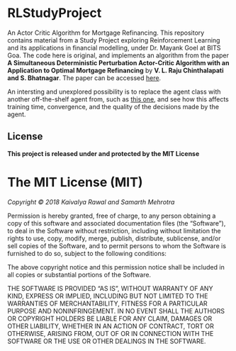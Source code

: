 # RLStudyProject

An Actor Critic Algorithm for Mortgage Refinancing. This repository contains material from a Study Project exploring Reinforcement Learning and its applications in financial modelling, under Dr. Mayank Goel at BITS Goa. The code here is original, and implements an algorithm from the paper **A Simultaneous Deterministic Perturbation Actor-Critic Algorithm with an Application to Optimal Mortgage Refinancing** by **V. L. Raju Chinthalapati and S. Bhatnagar**. The paper can be accessed [here](http://ieeexplore.ieee.org/document/4177608/).

An intersting and unexplored possibility is to replace the agent class with another off-the-shelf agent from, such as [this one](https://github.com/openai/baselines/tree/master/baselines/deepq), and see how this affects training time, convergence, and the quality of the decisions made by the agent.


## License

**This project is released under and protected by the MIT License**

The MIT License (MIT)
=====================

_Copyright © 2018 Kaivalya Rawal and Samarth Mehrotra_

Permission is hereby granted, free of charge, to any person
obtaining a copy of this software and associated documentation
files (the “Software”), to deal in the Software without
restriction, including without limitation the rights to use,
copy, modify, merge, publish, distribute, sublicense, and/or sell
copies of the Software, and to permit persons to whom the
Software is furnished to do so, subject to the following
conditions:

The above copyright notice and this permission notice shall be
included in all copies or substantial portions of the Software.

THE SOFTWARE IS PROVIDED “AS IS”, WITHOUT WARRANTY OF ANY KIND,
EXPRESS OR IMPLIED, INCLUDING BUT NOT LIMITED TO THE WARRANTIES
OF MERCHANTABILITY, FITNESS FOR A PARTICULAR PURPOSE AND
NONINFRINGEMENT. IN NO EVENT SHALL THE AUTHORS OR COPYRIGHT
HOLDERS BE LIABLE FOR ANY CLAIM, DAMAGES OR OTHER LIABILITY,
WHETHER IN AN ACTION OF CONTRACT, TORT OR OTHERWISE, ARISING
FROM, OUT OF OR IN CONNECTION WITH THE SOFTWARE OR THE USE OR
OTHER DEALINGS IN THE SOFTWARE.

